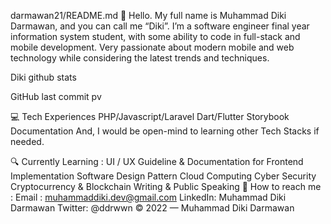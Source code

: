 darmawan21/README.md
👋 Hello. My full name is Muhammad Diki Darmawan, and you can call me “Diki”. I’m a software engineer final year information system student, with some ability to code in full-stack and mobile development. Very passionate about modern mobile and web technology while considering the latest trends and techniques.

Diki github stats

GitHub last commit pv

💻 Tech Experiences
PHP/Javascript/Laravel
Dart/Flutter
Storybook
Documentation
And, I would be open-mind to learning other Tech Stacks if needed.

🔍 Currently Learning :
UI / UX Guideline & Documentation for Frontend Implementation
Software Design Pattern
Cloud Computing
Cyber Security
Cryptocurrency & Blockchain
Writing & Public Speaking
🚀 How to reach me :
Email : muhammaddiki.dev@gmail.com
LinkedIn: Muhammad Diki Darmawan
Twitter: @ddrwwn
© 2022 — Muhammad Diki Darmawan
